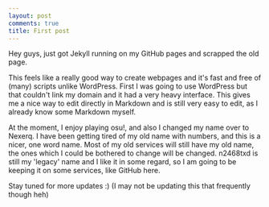 ```yaml
---
layout: post
comments: true
title: First post
---
```


Hey guys, just got Jekyll running on my GitHub pages and scrapped the old page.

This feels like a really good way to create webpages and it's fast and free of (many) scripts unlike WordPress. First I was going to use WordPress but that couldn't link my domain and it had a very heavy interface. This gives me a nice way to edit directly in Markdown and is still very easy to edit, as I already know some Markdown myself.

At the moment, I enjoy playing osu!, and also I changed my name over to Nexerq. I have been getting tired of my old name with numbers, and this is a nicer, one word name. Most of my old services will still have my old name, the ones which I could be bothered to change will be changed. n2468txd is still my 'legacy' name and I like it in some regard, so I am going to be keeping it on some services, like GitHub here.

Stay tuned for more updates :)
(I may not be updating this that frequently though heh)
